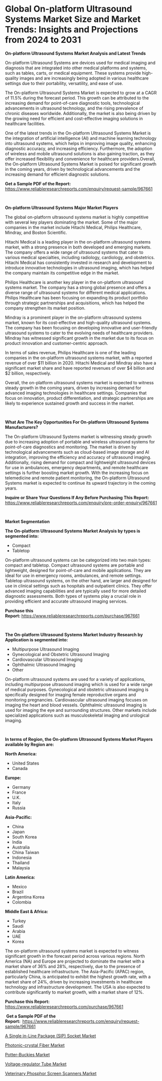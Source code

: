 <p><h1>Global On-platform Ultrasound Systems Market Size and Market Trends: Insights and Projections from 2024 to 2031</h1></p><p><strong>On-platform Ultrasound Systems Market Analysis and Latest Trends</strong></p>
<p><p>On-platform Ultrasound Systems are devices used for medical imaging and diagnosis that are integrated into other medical platforms and systems, such as tables, carts, or medical equipment. These systems provide high-quality images and are increasingly being adopted in various healthcare settings due to their portability, versatility, and ease of use. </p><p>The On-platform Ultrasound Systems Market is expected to grow at a CAGR of 11.5% during the forecast period. This growth can be attributed to the increasing demand for point-of-care diagnostic tools, technological advancements in ultrasound technology, and the rising prevalence of chronic diseases worldwide. Additionally, the market is also being driven by the growing need for efficient and cost-effective imaging solutions in healthcare facilities.</p><p>One of the latest trends in the On-platform Ultrasound Systems Market is the integration of artificial intelligence (AI) and machine learning technology into ultrasound systems, which helps in improving image quality, enhancing diagnostic accuracy, and increasing efficiency. Furthermore, the adoption of wireless and mobile ultrasound solutions is also gaining traction, as they offer increased flexibility and convenience for healthcare providers.Overall, the On-platform Ultrasound Systems Market is poised for significant growth in the coming years, driven by technological advancements and the increasing demand for efficient diagnostic solutions.</p></p>
<p><strong>Get a Sample PDF of the Report:&nbsp;</strong> <a href="https://www.reliableresearchreports.com/enquiry/request-sample/967661">https://www.reliableresearchreports.com/enquiry/request-sample/967661</a></p>
<p>&nbsp;</p>
<p><strong>On-platform Ultrasound Systems Major Market Players</strong></p>
<p><p>The global on-platform ultrasound systems market is highly competitive with several key players dominating the market. Some of the major companies in the market include Hitachi Medical, Philips Healthcare, Mindray, and Boston Scientific.</p><p>Hitachi Medical is a leading player in the on-platform ultrasound systems market, with a strong presence in both developed and emerging markets. The company offers a wide range of ultrasound systems that cater to various medical specialties, including radiology, cardiology, and obstetrics. Hitachi Medical has consistently invested in research and development to introduce innovative technologies in ultrasound imaging, which has helped the company maintain its competitive edge in the market.</p><p>Philips Healthcare is another key player in the on-platform ultrasound systems market. The company has a strong global presence and offers a diverse range of ultrasound systems for different medical applications. Philips Healthcare has been focusing on expanding its product portfolio through strategic partnerships and acquisitions, which has helped the company strengthen its market position.</p><p>Mindray is a prominent player in the on-platform ultrasound systems market, known for its cost-effective and high-quality ultrasound systems. The company has been focusing on developing innovative and user-friendly ultrasound systems to cater to the evolving needs of healthcare providers. Mindray has witnessed significant growth in the market due to its focus on product innovation and customer-centric approach.</p><p>In terms of sales revenue, Philips Healthcare is one of the leading companies in the on-platform ultrasound systems market, with a reported revenue of over $11 billion in 2020. Hitachi Medical and Mindray also have a significant market share and have reported revenues of over $4 billion and $2 billion, respectively.</p><p>Overall, the on-platform ultrasound systems market is expected to witness steady growth in the coming years, driven by increasing demand for advanced imaging technologies in healthcare settings. Companies that focus on innovation, product differentiation, and strategic partnerships are likely to experience sustained growth and success in the market.</p></p>
<p>&nbsp;</p>
<p><strong>What Are The Key Opportunities For On-platform Ultrasound Systems Manufacturers?</strong></p>
<p><p>The On-platform Ultrasound Systems market is witnessing steady growth due to increasing adoption of portable and wireless ultrasound systems for point-of-care diagnostics and monitoring. The market is driven by technological advancements such as cloud-based image storage and AI integration, improving the efficiency and accuracy of ultrasound imaging. Additionally, rising demand for compact and lightweight ultrasound devices for use in ambulances, emergency departments, and remote healthcare settings is further boosting market growth. With the increasing focus on telemedicine and remote patient monitoring, the On-platform Ultrasound Systems market is expected to continue its upward trajectory in the coming years.</p></p>
<p><strong>Inquire or Share Your Questions If Any Before Purchasing This Report:</strong> <a href="https://www.reliableresearchreports.com/enquiry/pre-order-enquiry/967661">https://www.reliableresearchreports.com/enquiry/pre-order-enquiry/967661</a></p>
<p>&nbsp;</p>
<p><strong>Market Segmentation</strong></p>
<p><strong>The On-platform Ultrasound Systems Market Analysis by types is segmented into:</strong></p>
<p><ul><li>Compact</li><li>Tabletop</li></ul></p>
<p><p>On-platform ultrasound systems can be categorized into two main types: compact and tabletop. Compact ultrasound systems are portable and lightweight, designed for point-of-care and mobile applications. They are ideal for use in emergency rooms, ambulances, and remote settings. Tabletop ultrasound systems, on the other hand, are larger and designed for use in clinical settings such as hospitals and outpatient clinics. They offer advanced imaging capabilities and are typically used for more detailed diagnostic assessments. Both types of systems play a crucial role in providing efficient and accurate ultrasound imaging services.</p></p>
<p><strong>Purchase this Report:&nbsp;</strong><a href="https://www.reliableresearchreports.com/purchase/967661">https://www.reliableresearchreports.com/purchase/967661</a></p>
<p>&nbsp;</p>
<p><strong>The On-platform Ultrasound Systems Market Industry Research by Application is segmented into:</strong></p>
<p><ul><li>Multipurpose Ultrasound Imaging</li><li>Gynecological and Obstetric Ultrasound Imaging</li><li>Cardiovascular Ultrasound Imaging</li><li>Ophthalmic Ultrasound Imaging</li><li>Other</li></ul></p>
<p><p>On-platform ultrasound systems are used for a variety of applications, including multipurpose ultrasound imaging which is used for a wide range of medical purposes. Gynecological and obstetric ultrasound imaging is specifically designed for imaging female reproductive organs and monitoring pregnancies. Cardiovascular ultrasound imaging focuses on imaging the heart and blood vessels. Ophthalmic ultrasound imaging is used for imaging the eye and surrounding structures. Other markets include specialized applications such as musculoskeletal imaging and urological imaging.</p></p>
<p>&nbsp;</p>
<p><strong>In terms of Region, the On-platform Ultrasound Systems Market Players available by Region are:</strong></p>
<p>
    <p> <strong> North America: </strong>
        <ul>
            <li>United States</li>
            <li>Canada</li>
        </ul>
        </p> 
    <p> <strong> Europe: </strong>
        <ul>
            <li>Germany</li>
            <li>France</li>
            <li>U.K.</li>
            <li>Italy</li>
            <li>Russia</li>
        </ul>
        </p> 
    <p> <strong> Asia-Pacific: </strong>
        <ul>
            <li>China</li>
            <li>Japan</li>
            <li>South Korea</li>
            <li>India</li>
            <li>Australia</li>
            <li>China Taiwan</li>
            <li>Indonesia</li>
            <li>Thailand</li>
            <li>Malaysia</li>
        </ul>
        </p> 
    <p> <strong> Latin America: </strong>
        <ul>
            <li>Mexico</li>
            <li>Brazil</li>
            <li>Argentina Korea</li>
            <li>Colombia</li>
        </ul>
        </p> 
    <p> <strong> Middle East & Africa: </strong>
        <ul>
            <li>Turkey</li>
            <li>Saudi</li>
            <li>Arabia</li>
            <li>UAE</li>
            <li>Korea</li>
        </ul>
    </p>
    </p>
<p><p>The on-platform ultrasound systems market is expected to witness significant growth in the forecast period across various regions. North America (NA) and Europe are projected to dominate the market with a market share of 36% and 28%, respectively, due to the presence of established healthcare infrastructure. The Asia-Pacific (APAC) region, particularly China, is anticipated to exhibit the highest growth rate, with a market share of 24%, driven by increasing investments in healthcare technology and infrastructure development. The USA is also expected to contribute significantly to market growth, with a market share of 12%.</p></p>
<p><strong>Purchase this Report: </strong><a href="https://www.reliableresearchreports.com/purchase/967661">https://www.reliableresearchreports.com/purchase/967661</a></p>
<p>&nbsp;<strong>Get a Sample PDF of the Report:&nbsp;&nbsp;</strong><a href="https://www.reliableresearchreports.com/enquiry/request-sample/967661">https://www.reliableresearchreports.com/enquiry/request-sample/967661</a></p>
<p><strong></strong></p>
<p><p><a href="https://view.publitas.com/reportprime-1/a-single-in-line-package-sip-socket-market-research-report-provides-thorough-industry-overview-which-offers-an-in-depth-analysis-of-product-trends-and-new-market-divisions/">A Single in-Line Package (SIP) Socket Market</a></p><p><a href="https://summer-dogwood-3e9.notion.site/Photonic-crystal-Fiber-Market-Size-Share-Trends-Analysis-Report-By-Application-Regional-Outlook--b8cd626ee24340b781864ba3f6847c24">Photonic-crystal Fiber Market</a></p><p><a href="https://github.com/joannagoyvaerts/Market-Research-Report-List-1/blob/main/potter-buckies-market.md">Potter-Buckies Market</a></p><p><a href="https://view.publitas.com/reportprime-1/voltage-regulator-tube-market-size-market-trends-and-growth-outlook-forecasted-for-period-from-2024-to-2031/">Voltage-regulator Tube Market</a></p><p><a href="https://github.com/lubmix/Market-Research-Report-List-1/blob/main/veterinary-phosphor-screen-scanners-market.md">Veterinary Phosphor Screen Scanners Market</a></p></p>